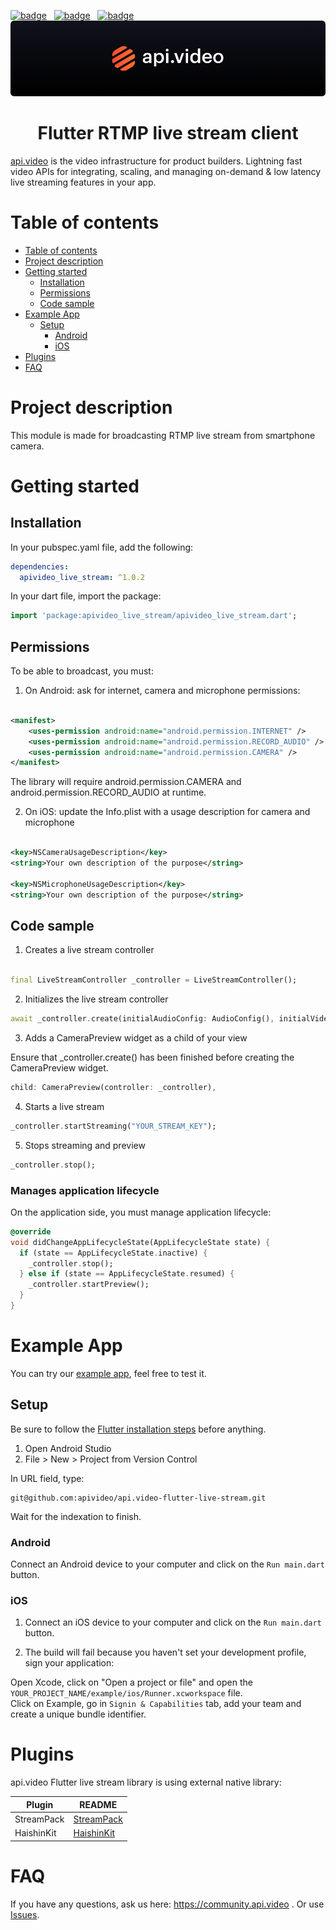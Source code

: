 [![badge](https://img.shields.io/twitter/follow/api_video?style=social)](https://twitter.com/intent/follow?screen_name=api_video)
&nbsp; [![badge](https://img.shields.io/github/stars/apivideo/api.video-flutter-live-stream?style=social)](https://github.com/apivideo/api.video-flutter-live-stream)
&nbsp; [![badge](https://img.shields.io/discourse/topics?server=https%3A%2F%2Fcommunity.api.video)](https://community.api.video)
![](https://github.com/apivideo/API_OAS_file/blob/master/apivideo_banner.png)

<h1 align="center">Flutter RTMP live stream client</h1>

[api.video](https://api.video) is the video infrastructure for product builders. Lightning fast
video APIs for integrating, scaling, and managing on-demand & low latency live streaming features in
your app.

# Table of contents

- [Table of contents](#table-of-contents)
- [Project description](#project-description)
- [Getting started](#getting-started)
    - [Installation](#installation)
    - [Permissions](#permissions)
    - [Code sample](#code-sample)
- [Example App](#example-app)
    - [Setup](#setup)
        - [Android](#android)
        - [iOS](#ios)
- [Plugins](#plugins)
- [FAQ](#faq)

# Project description

This module is made for broadcasting RTMP live stream from smartphone camera.

# Getting started

## Installation

In your pubspec.yaml file, add the following:

```yaml
dependencies:
  apivideo_live_stream: ^1.0.2
```

In your dart file, import the package:

```dart 
import 'package:apivideo_live_stream/apivideo_live_stream.dart';
```

## Permissions

To be able to broadcast, you must:

1) On Android: ask for internet, camera and microphone permissions:

```xml

<manifest>
    <uses-permission android:name="android.permission.INTERNET" />
    <uses-permission android:name="android.permission.RECORD_AUDIO" />
    <uses-permission android:name="android.permission.CAMERA" />
</manifest>
```

The library will require android.permission.CAMERA and android.permission.RECORD_AUDIO at runtime.

2) On iOS: update the Info.plist with a usage description for camera and microphone

```xml

<key>NSCameraUsageDescription</key>
<string>Your own description of the purpose</string>

<key>NSMicrophoneUsageDescription</key>
<string>Your own description of the purpose</string>
```

## Code sample

1. Creates a live stream controller

```dart

final LiveStreamController _controller = LiveStreamController();
```

2. Initializes the live stream controller

```dart
await _controller.create(initialAudioConfig: AudioConfig(), initialVideoConfig: VideoConfig.withDefaultBitrate());
```

3. Adds a CameraPreview widget as a child of your view

Ensure that _controller.create() has been finished before creating the CameraPreview widget.

```dart
child: CameraPreview(controller: _controller),
```

4. Starts a live stream

```dart
_controller.startStreaming("YOUR_STREAM_KEY");
```

5. Stops streaming and preview

```dart
_controller.stop();
```

### Manages application lifecycle

On the application side, you must manage application lifecycle:

```dart
@override
void didChangeAppLifecycleState(AppLifecycleState state) {
  if (state == AppLifecycleState.inactive) {
    _controller.stop();
  } else if (state == AppLifecycleState.resumed) {
    _controller.startPreview();
  }
}
```

# Example App

You can try
our [example app](https://github.com/apivideo/api.video-flutter-live-stream/tree/master/example),
feel free to test it.

## Setup

Be sure to follow the [Flutter installation steps](https://docs.flutter.dev/get-started/) before
anything.

1) Open Android Studio
2) File > New > Project from Version Control

In URL field, type:

```shell
git@github.com:apivideo/api.video-flutter-live-stream.git
```

Wait for the indexation to finish.

### Android

Connect an Android device to your computer and click on the `Run main.dart` button.

### iOS

1) Connect an iOS device to your computer and click on the `Run main.dart` button.

2) The build will fail because you haven't set your development profile, sign your application:

Open Xcode, click on "Open a project or file" and open
the `YOUR_PROJECT_NAME/example/ios/Runner.xcworkspace` file.
<br />Click on Example, go in `Signin & Capabilities` tab, add your team and create a unique bundle
identifier.

# Plugins

api.video Flutter live stream library is using external native library:

| Plugin | README |
| ------ | ------ |
| StreamPack | [StreamPack] |
| HaishinKit | [HaishinKit] |

# FAQ

If you have any questions, ask us here:  https://community.api.video . Or use [Issues].

[//]: # (These are reference links used in the body of this note and get stripped out when the markdown processor does its job. There is no need to format nicely because it shouldn't be seen. Thanks SO - http://stackoverflow.com/questions/4823468/store-comments-in-markdown-syntax)

[StreamPack]: <https://github.com/ThibaultBee/StreamPack>

[HaishinKit]: <https://github.com/shogo4405/HaishinKit.swift>

[Issues]: <https://github.com/apivideo/api.video-flutter-live-stream/issues>

